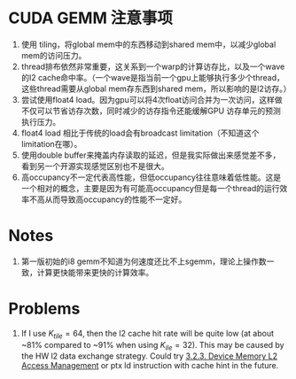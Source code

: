 # CUDA GEMM 注意事项

1. 使用 tiling，将global mem中的东西移动到shared mem中，以减少global mem的访问压力。
2. thread排布依然非常重要，这关系到一个warp的计算访存比，以及一个wave的l2 cache命中率。（一个wave是指当前一个gpu上能够执行多少个thread，这些thread需要从global mem存东西到shared mem，所以影响的是l2访存。）
3. 尝试使用float4 load。因为gpu可以将4次float访问合并为一次访问，这样做不仅可以节省访存次数，同时减少的访存指令还能缓解GPU 访存单元的预测执行压力。
4. float4 load 相比于传统的load会有broadcast limitation（不知道这个limitation在哪）。
5. 使用double buffer来掩盖内存读取的延迟，但是我实际做出来感觉差不多，看到另一个开源实现感觉区别也不是很大。
6. 高occupancy不一定代表高性能，但低occupancy往往意味着低性能。这是一个相对的概念，主要是因为有可能高occupancy但是每一个thread的运行效率不高从而导致高occupancy的性能不一定好。

# Notes

1. 第一版初始的i8 gemm不知道为何速度还比不上sgemm，理论上操作数一致，计算更快能带来更快的计算效率。

# Problems

1. If I use $K_{tile} = 64$, then the l2 cache hit rate will be quite low (at about ~81% compared to ~91% when using $K_{ile}=32$). This may be caused by the HW l2 data exchange strategy. Could try [3.2.3. Device Memory L2 Access Management](https://docs.nvidia.com/cuda/cuda-c-programming-guide/index.html#L2_access_intro) or ptx ld instruction with cache hint in the future.